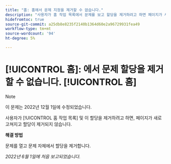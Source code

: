 ```yaml
---
title: "홈: 홈에서 문제 지정을 제거할 수 없습니다."
description: "사용자가 홈 작업 목록에서 문제를 보고 할당을 제거하려고 하면 페이지가 새로 고쳐지고 할당이 제거되지 않습니다."
hidefromtoc: true
source-git-commit: a25db8e8235f2140b1364d60e2a96729931fea49
workflow-type: tm+mt
source-wordcount: '94'
ht-degree: 5%

---
```



# [!UICONTROL 홈]: 에서 문제 할당을 제거할 수 없습니다. [!UICONTROL 홈]

>[!NOTE]
>
>이 문제는 2022년 12월 1일에 수정되었습니다.

사용자가 [!UICONTROL 홈 작업 목록] 및 이 할당을 제거하려고 하면, 페이지가 새로 고쳐지고 할당이 제거되지 않습니다.

**해결 방법**

문제를 열고 문제 자체에서 할당을 제거합니다.

_2022년 6월 1일에 처음 보고되었습니다._

